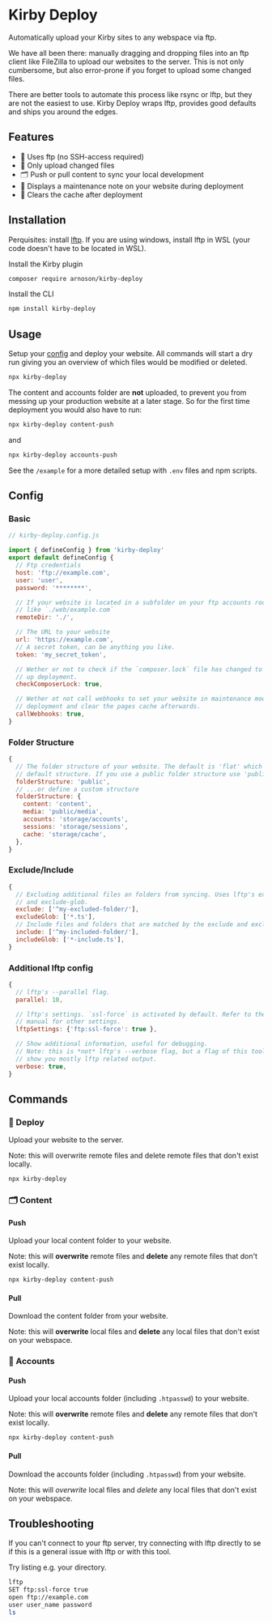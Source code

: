 # Kirby Deploy

Automatically upload your Kirby sites to any webspace via ftp.

We have all been there: manually dragging and dropping files into an ftp client like FileZilla to upload our websites to the server. This is not only cumbersome, but also error-prone if you forget to upload some changed files.

There are better tools to automate this process like rsync or lftp, but they are not the easiest to use. Kirby Deploy wraps lftp, provides good defaults and ships you around the edges.

## Features

- 📡 Uses ftp (no SSH-access required)
- 🌟 Only upload changed files
- 🗂️ Push or pull content to sync your local development
- 🚧 Displays a maintenance note on your website during deployment
- 🧹 Clears the cache after deployment

## Installation

Perquisites: install [lftp](https://lftp.yar.ru/). If you are using windows, install lftp in WSL (your code doesn't have to be located in WSL).

Install the Kirby plugin

```sh
composer require arnoson/kirby-deploy
```

Install the CLI

```sh
npm install kirby-deploy
```

## Usage

Setup your [config](#config) and deploy your website. All commands will start a dry run giving you an overview of which files would be modified or deleted.

```sh
npx kirby-deploy
```

The content and accounts folder are **not** uploaded, to prevent you from messing up your production website at a later stage. So for the first time deployment you would also have to run:

```sh
npx kirby-deploy content-push
```

and

```sh
npx kirby-deploy accounts-push
```

See the `/example` for a more detailed setup with `.env` files and npm scripts.

## Config

### Basic

```js
// kirby-deploy.config.js

import { defineConfig } from 'kirby-deploy'
export default defineConfig {
  // Ftp credentials
  host: 'ftp://example.com',
  user: 'user',
  password: '********',

  // If your website is located in a subfolder on your ftp accounts root folder,
  // like `./web/example.com`
  remoteDir: './',

  // The URL to your website
  url: 'https://example.com',
  // A secret token, can be anything you like.
  token: 'my_secret_token',

  // Wether or not to check if the `composer.lock` file has changed to speed
  // up deployment.
  checkComposerLock: true,

  // Wether ot not call webhooks to set your website in maintenance mode during
  // deployment and clear the pages cache afterwards.
  callWebhooks: true,
}
```

### Folder Structure

```js
{
  // The folder structure of your website. The default is 'flat' which is Kirby's
  // default structure. If you use a public folder structure use 'public'...
  folderStructure: 'public',
  // ...or define a custom structure
  folderStructure: {
    content: 'content',
    media: 'public/media',
    accounts: 'storage/accounts',
    sessions: 'storage/sessions',
    cache: 'storage/cache',
  },
}
```

### Exclude/Include

```js
{
  // Excluding additional files an folders from syncing. Uses lftp's exclude
  // and exclude-glob.
  exclude: ['^my-excluded-folder/'],
  excludeGlob: ['*.ts'],
  // Include files and folders that are matched by the exclude and exclude-glob.
  include: ['^my-included-folder/'],
  includeGlob: ['*-include.ts'],
}
```

### Additional lftp config

```js
{
  // lftp's --parallel flag.
  parallel: 10,

  // lftp's settings. `ssl-force` is activated by default. Refer to the lftp
  // manual for other settings.
  lftpSettings: {'ftp:ssl-force': true },

  // Show additional information, useful for debugging.
  // Note: this is *not* lftp's --verbose flag, but a flag of this tool to
  // show you mostly lftp related output.
  verbose: true,
}
```

## Commands

### 🚀 Deploy

Upload your website to the server.

Note: this will overwrite remote files and delete remote files that don't exist locally.

```sh
npx kirby-deploy
```

### 🗂️ Content

#### Push

Upload your local content folder to your website.

Note: this will **overwrite** remote files and **delete** any remote files that don't exist locally.

```sh
npx kirby-deploy content-push
```

#### Pull

Download the content folder from your website.

Note: this will **overwrite** local files and **delete** any local files that don't exist on your webspace.

### 🔑 Accounts

#### Push

Upload your local accounts folder (including `.htpasswd`) to your website.

Note: this will **overwrite** remote files and **delete** any remote files that don't exist locally.

```sh
npx kirby-deploy content-push
```

#### Pull

Download the accounts folder (including `.htpasswd`) from your website.

Note: this will _overwrite_ local files and _delete_ any local files that don't exist on your webspace.

## Troubleshooting

If you can't connect to your ftp server, try connecting with lftp directly to se if this is a general issue with lftp or with this tool.

Try listing e.g. your directory.

```sh
lftp
SET ftp:ssl-force true
open ftp://example.com
user user_name password
ls
```
